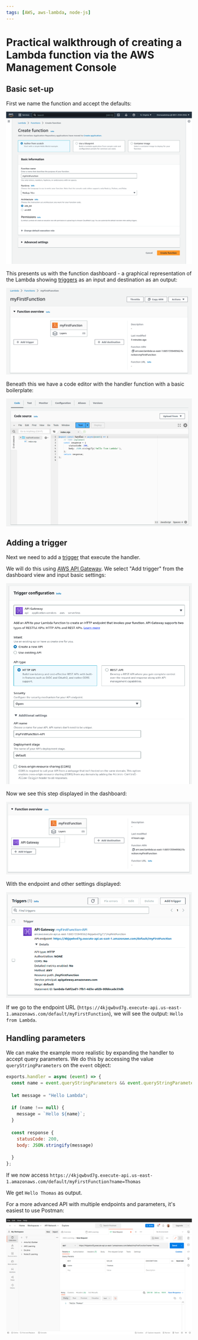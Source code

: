 ```yaml
---
tags: [AWS, aws-lambda, node-js]
---
```


# Practical walkthrough of creating a Lambda function via the AWS Management Console

## Basic set-up

First we name the function and accept the defaults:

![](/static/lambda_func_one.png)

This presents us with the function dashboard - a graphical representation of the
Lambda showing [triggers]() as an input and destination as an output:

![](/static/lambda-func-two.png)

Beneath this we have a code editor with the handler function with a basic
boilerplate:

![](/static/lambda-func-three.png)

## Adding a trigger

Next we need to add a [trigger](Lambda_triggers.md) that
execute the handler.

We will do this using [AWS API Gateway](AWS_API_Gateway.md). We
select "Add trigger" from the dashboard view and input basic settings:

![](/static/api-gateway-trigger.png)

Now we see this step displayed in the dashboard:

![](/static/lambda-overview.png)

With the endpoint and other settings displayed:

![](/static/trigger-info.png)

If we go to the endpoint URL
(`https://4kjqwbvd7g.execute-api.us-east-1.amazonaws.com/default/myFirstFunction`),
we will see the output: `Hello from Lambda`.

## Handling parameters

We can make the example more realistic by expanding the handler to accept query
parameters. We do this by accessing the value `queryStringParameters` on the
`event` object:

```js
exports.handler = async (event) => {
  const name = event.queryStringParameters && event.queryStringParameters.name;

  let message = "Hello Lambda";

  if (name !== null) {
    message = `Hello ${name}`;
  }

  const response {
    statusCode: 200,
    body: JSON.stringify(message)

  }
};
```

If we now access
`https://4kjqwbvd7g.execute-api.us-east-1.amazonaws.com/default/myFirstFunction?name=Thomas`

We get `Hello Thomas` as output.

For a more advanced API with multiple endpoints and parameters, it's easiest to
use Postman:

![](/static/postman-lambda.png)
